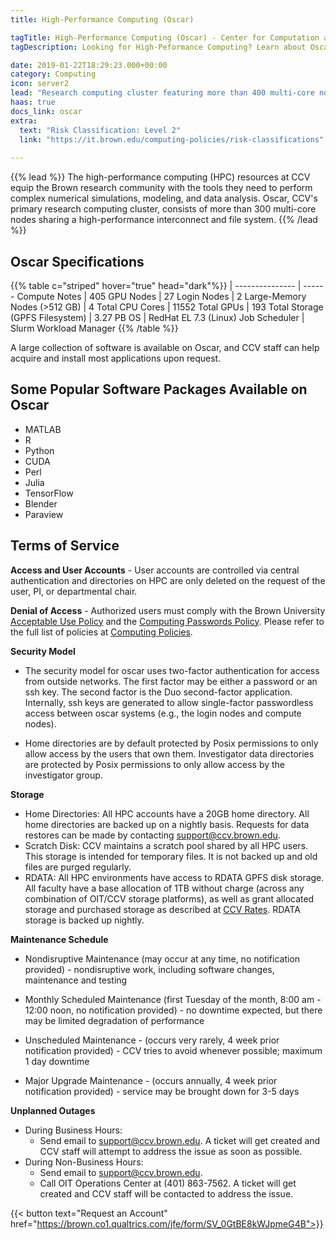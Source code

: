 ```yaml
---
title: High-Performance Computing (Oscar)

tagTitle: High-Performance Computing (Oscar) - Center for Computation and Visualization
tagDescription: Looking for High-Peformance Computing? Learn about Oscar, CCV’s primary research computing cluster.

date: 2019-01-22T18:29:23.000+00:00
category: Computing
icon: server2
lead: "Research computing cluster featuring more than 400 multi-core nodes, GPU nodes, and a high-performance parallel filesystem"
haas: true
docs_link: oscar
extra:
  text: "Risk Classification: Level 2"
  link: "https://it.brown.edu/computing-policies/risk-classifications"
  
---
```

{{% lead %}}
The high-performance computing (HPC) resources at CCV equip the Brown research community with the tools they need to perform complex numerical simulations, modeling, and data analysis. Oscar, CCV's primary research computing cluster, consists of more than 300 multi-core nodes sharing a high-performance interconnect and file system.
{{% /lead %}}

## Oscar Specifications

 {{% table c="striped"  hover="true" head="dark"%}}
 |
 ---------------  |  ------
   Compute Notes  |  405
   GPU Nodes      |  27
   Login Nodes    |  2
   Large-Memory Nodes (>512 GB) | 4
   Total CPU Cores | 11552
   Total GPUs | 193
   Total Storage (GPFS Filesystem) | 3.27 PB
   OS | RedHat EL 7.3 (Linux)
   Job Scheduler | Slurm Workload Manager
 {{% /table %}}

A large collection of software is available on Oscar, and CCV staff can help acquire and install most applications upon request.

## Some Popular Software Packages Available on Oscar

* MATLAB
* R
* Python
* CUDA
* Perl
* Julia
* TensorFlow
* Blender
* Paraview

## Terms of Service

**Access and User Accounts** - User accounts are controlled via central authentication and directories on HPC are only deleted on the request of the user, PI, or departmental chair.

**Denial of Access** - Authorized users must comply with the Brown University [Acceptable Use Policy](https://it.brown.edu/computing-policies/acceptable-use-policy) and the [Computing Passwords Policy](http://www.brown.edu/information-technology/computing-policies/computing-passwords-policy).  Please refer to the full list of policies at [Computing Policies](https://it.brown.edu/computing-policies).

**Security Model** 
* The security model for oscar uses two-factor authentication for access from outside networks. The first factor may be either a password or an ssh key. The second factor is the Duo second-factor application. Internally, ssh keys are generated to allow single-factor passwordless access between oscar systems (e.g., the login nodes and compute nodes).

* Home directories are by default protected by Posix permissions to only allow access by the users that own them. Investigator data directories are protected by Posix permissions to only allow access by the investigator group.

**Storage**
* Home Directories:  All HPC accounts have a 20GB home directory.  All home directories are backed up on a nightly basis.  Requests for data restores can be made by contacting support@ccv.brown.edu.
* Scratch Disk: CCV maintains a scratch pool shared by all HPC users.  This storage is intended for temporary files.  It is not backed up and old files are purged regularly. 
* RDATA: All HPC environments have access to RDATA GPFS disk storage.  All faculty have a base allocation of 1TB without charge (across any combination of OIT/CCV storage platforms), as well as grant allocated storage  and purchased storage as described at [CCV Rates](/services/rates).  RDATA storage is backed up nightly. 

**Maintenance Schedule**
* Nondisruptive Maintenance (may occur at any time, no notification provided) - nondisruptive work, including software changes, maintenance and testing

* Monthly Scheduled Maintenance (first Tuesday of the month, 8:00 am - 12:00 noon, no notification provided) - no downtime expected, but there may be limited degradation of performance 

* Unscheduled Maintenance - (occurs very rarely, 4 week prior notification provided) -  CCV tries to avoid whenever possible; maximum 1 day downtime

* Major Upgrade Maintenance - (occurs annually, 4 week prior notification provided) - service may be brought down for 3-5 days

**Unplanned Outages**
* During Business Hours:
  * Send email to [support@ccv.brown.edu](mailto:support@ccv.brown.edu). A ticket will get created and CCV staff will attempt to address the issue as soon as possible.
* During Non-Business Hours:
  * Send email to [support@ccv.brown.edu](mailto:support@ccv.brown.edu).
  * Call OIT Operations Center at (401) 863-7562. A ticket will get created and CCV staff will be contacted to address the issue.

<!-- {{< account_form >}} -->
{{< button text="Request an Account" href="https://brown.co1.qualtrics.com/jfe/form/SV_0GtBE8kWJpmeG4B">}}